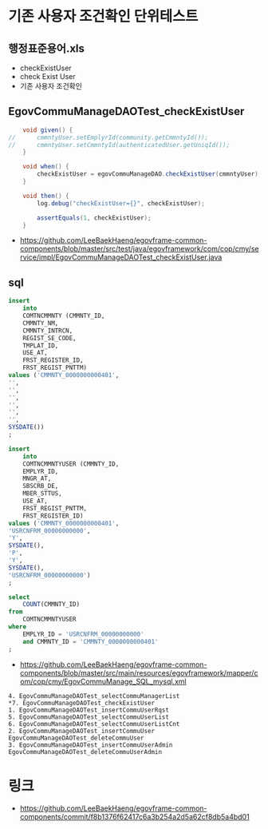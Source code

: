 # 기존 사용자 조건확인 단위테스트

## 행정표준용어.xls

- checkExistUser
- check Exist User
- 기존 사용자 조건확인

## EgovCommuManageDAOTest_checkExistUser

```java
	void given() {
//		cmmntyUser.setEmplyrId(community.getCmmntyId());
//		cmmntyUser.setCmmntyId(authenticatedUser.getUniqId());
	}

	void when() {
		checkExistUser = egovCommuManageDAO.checkExistUser(cmmntyUser);
	}

	void then() {
		log.debug("checkExistUser={}", checkExistUser);

		assertEquals(1, checkExistUser);
	}
```

- https://github.com/LeeBaekHaeng/egovframe-common-components/blob/master/src/test/java/egovframework/com/cop/cmy/service/impl/EgovCommuManageDAOTest_checkExistUser.java

## sql

```sql
insert
    into
    COMTNCMMNTY (CMMNTY_ID,
    CMMNTY_NM,
    CMMNTY_INTRCN,
    REGIST_SE_CODE,
    TMPLAT_ID,
    USE_AT,
    FRST_REGISTER_ID,
    FRST_REGIST_PNTTM)
values ('CMMNTY_0000000000401',
'',
'',
'',
'',
'',
'',
SYSDATE())
;

insert
    into
    COMTNCMMNTYUSER (CMMNTY_ID,
    EMPLYR_ID,
    MNGR_AT,
    SBSCRB_DE,
    MBER_STTUS,
    USE_AT,
    FRST_REGIST_PNTTM,
    FRST_REGISTER_ID)
values ('CMMNTY_0000000000401',
'USRCNFRM_00000000000',
'Y',
SYSDATE(),
'P',
'Y',
SYSDATE(),
'USRCNFRM_00000000000')
;

select
    COUNT(CMMNTY_ID)
from
    COMTNCMMNTYUSER
where
    EMPLYR_ID = 'USRCNFRM_00000000000'
    and CMMNTY_ID = 'CMMNTY_0000000000401'
;
```

- https://github.com/LeeBaekHaeng/egovframe-common-components/blob/master/src/main/resources/egovframework/mapper/com/cop/cmy/EgovCommuManage_SQL_mysql.xml

```
4. EgovCommuManageDAOTest_selectCommuManagerList
*7. EgovCommuManageDAOTest_checkExistUser
1. EgovCommuManageDAOTest_insertCommuUserRqst
5. EgovCommuManageDAOTest_selectCommuUserList
6. EgovCommuManageDAOTest_selectCommuUserListCnt
2. EgovCommuManageDAOTest_insertCommuUser
EgovCommuManageDAOTest_deleteCommuUser
3. EgovCommuManageDAOTest_insertCommuUserAdmin
EgovCommuManageDAOTest_deleteCommuUserAdmin
```

# 링크

- https://github.com/LeeBaekHaeng/egovframe-common-components/commit/f8b1376f62417c6a3b254a2d5a62cf8db5a4bd01
